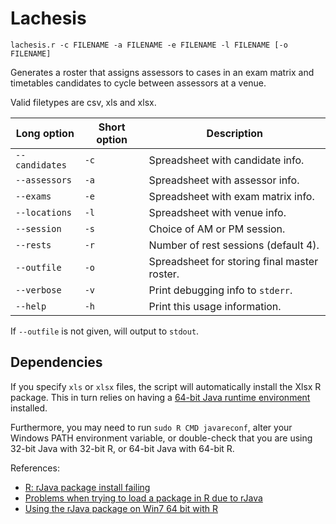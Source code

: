 Lachesis
====

~~~ {.bash}
lachesis.r -c FILENAME -a FILENAME -e FILENAME -l FILENAME [-o FILENAME]
~~~

Generates a roster that assigns assessors to cases in an exam matrix
and timetables candidates to cycle between assessors at a venue.

Valid filetypes are csv, xls and xlsx.

  Long option    | Short option | Description
  -----------    | ------------ | -----------
  `--candidates` | `-c` | Spreadsheet with candidate info.
  `--assessors`  | `-a` | Spreadsheet with assessor info.
  `--exams`      | `-e` | Spreadsheet with exam matrix info.
  `--locations`  | `-l` | Spreadsheet with venue info.
  `--session`    | `-s` | Choice of AM or PM session.
  `--rests`      | `-r` | Number of rest sessions (default 4).
  `--outfile`    | `-o` | Spreadsheet for storing final master roster.
  `--verbose`    | `-v` | Print debugging info to `stderr`.
  `--help`       | `-h` | Print this usage information.

If `--outfile` is not given, will output to `stdout`.


Dependencies
----

If you specify `xls` or `xlsx` files, the script will automatically install the Xlsx R package.
This in turn relies on having a
[64-bit Java runtime environment](http://java.com/en/download)
installed.

Furthermore, you may need to run `sudo R CMD javareconf`,
alter your Windows PATH environment variable,
or double-check that you are using 32-bit Java with 32-bit R,
or 64-bit Java with 64-bit R.

References:

* [R: rJava package install failing](http://stackoverflow.com/questions/3311940/r-rjava-package-install-failing)
* [Problems when trying to load a package in R due to rJava](http://stackoverflow.com/questions/17376939/problems-when-trying-to-load-a-package-in-r-due-to-rjava)
* [Using the rJava package on Win7 64 bit with R](http://stackoverflow.com/questions/7019912/using-the-rjava-package-on-win7-64-bit-with-r)
